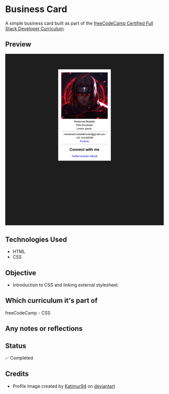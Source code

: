 # Business Card

A simple business card built as part of the [freeCodeCamp Certified Full Stack Developer Curriculum](https://www.freecodecamp.org/learn/full-stack-developer/).

## Preview

![Screenshot](./screenshot.png)

## Technologies Used

- HTML
- CSS

## Objective

- Introduction to CSS and linking external stylesheet.

## Which curriculum it's part of

freeCodeCamp - CSS

## Any notes or reflections

## Status

✅ Completed

## Credits

- Profile Image created by [Katimur94](https://www.deviantart.com/katimur94/gallery) on [deviantart](https://www.deviantart.com/)
